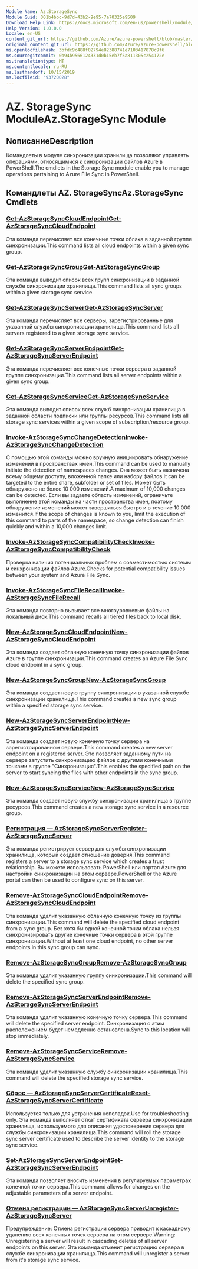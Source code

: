 ```yaml
---
Module Name: Az.StorageSync
Module Guid: 001b4bbc-9d7d-43b2-9e95-7a70325e9509
Download Help Link: https://docs.microsoft.com/en-us/powershell/module/az.storagesync
Help Version: 1.0.0.0
Locale: en-US
content_git_url: https://github.com/Azure/azure-powershell/blob/master/src/StorageSync/StorageSync/help/Az.StorageSync.md
original_content_git_url: https://github.com/Azure/azure-powershell/blob/master/src/StorageSync/StorageSync/help/Az.StorageSync.md
ms.openlocfilehash: 3bfdc9c488f02794e82388741e7103417878c9f6
ms.sourcegitcommit: 0b94b9566124331d0b15eb7f5a811305c254172e
ms.translationtype: MT
ms.contentlocale: ru-RU
ms.lasthandoff: 10/15/2019
ms.locfileid: "93720028"
---
```

# <span data-ttu-id="60ee6-101">AZ. StorageSync Module</span><span class="sxs-lookup"><span data-stu-id="60ee6-101">Az.StorageSync Module</span></span>
## <span data-ttu-id="60ee6-102">Nописание</span><span class="sxs-lookup"><span data-stu-id="60ee6-102">Description</span></span>
<span data-ttu-id="60ee6-103">Командлеты в модуле синхронизации хранилища позволяют управлять операциями, относящимися к синхронизации файлов Azure в PowerShell.</span><span class="sxs-lookup"><span data-stu-id="60ee6-103">The cmdlets in the Storage Sync module enable you to manage operations pertaining to Azure File Sync in PowerShell.</span></span>

## <span data-ttu-id="60ee6-104">Командлеты AZ. StorageSync</span><span class="sxs-lookup"><span data-stu-id="60ee6-104">Az.StorageSync Cmdlets</span></span>
### [<span data-ttu-id="60ee6-105">Get-AzStorageSyncCloudEndpoint</span><span class="sxs-lookup"><span data-stu-id="60ee6-105">Get-AzStorageSyncCloudEndpoint</span></span>](Get-AzStorageSyncCloudEndpoint.md)
<span data-ttu-id="60ee6-106">Эта команда перечисляет все конечные точки облака в заданной группе синхронизации.</span><span class="sxs-lookup"><span data-stu-id="60ee6-106">This command lists all cloud endpoints within a given sync group.</span></span>

### [<span data-ttu-id="60ee6-107">Get-AzStorageSyncGroup</span><span class="sxs-lookup"><span data-stu-id="60ee6-107">Get-AzStorageSyncGroup</span></span>](Get-AzStorageSyncGroup.md)
<span data-ttu-id="60ee6-108">Эта команда выводит список всех групп синхронизации в заданной службе синхронизации хранилища.</span><span class="sxs-lookup"><span data-stu-id="60ee6-108">This command lists all sync groups within a given storage sync service.</span></span>

### [<span data-ttu-id="60ee6-109">Get-AzStorageSyncServer</span><span class="sxs-lookup"><span data-stu-id="60ee6-109">Get-AzStorageSyncServer</span></span>](Get-AzStorageSyncServer.md)
<span data-ttu-id="60ee6-110">Эта команда перечисляет все серверы, зарегистрированные для указанной службы синхронизации хранилища.</span><span class="sxs-lookup"><span data-stu-id="60ee6-110">This command lists all servers registered to a given storage sync service.</span></span>

### [<span data-ttu-id="60ee6-111">Get-AzStorageSyncServerEndpoint</span><span class="sxs-lookup"><span data-stu-id="60ee6-111">Get-AzStorageSyncServerEndpoint</span></span>](Get-AzStorageSyncServerEndpoint.md)
<span data-ttu-id="60ee6-112">Эта команда перечисляет все конечные точки сервера в заданной группе синхронизации.</span><span class="sxs-lookup"><span data-stu-id="60ee6-112">This command lists all server endpoints within a given sync group.</span></span>

### [<span data-ttu-id="60ee6-113">Get-AzStorageSyncService</span><span class="sxs-lookup"><span data-stu-id="60ee6-113">Get-AzStorageSyncService</span></span>](Get-AzStorageSyncService.md)
<span data-ttu-id="60ee6-114">Эта команда выводит список всех служб синхронизации хранилища в заданной области подписки или группы ресурсов.</span><span class="sxs-lookup"><span data-stu-id="60ee6-114">This command lists all storage sync services within a given scope of subscription/resource group.</span></span>

### [<span data-ttu-id="60ee6-115">Invoke-AzStorageSyncChangeDetection</span><span class="sxs-lookup"><span data-stu-id="60ee6-115">Invoke-AzStorageSyncChangeDetection</span></span>](Invoke-AzStorageSyncChangeDetection.md)
<span data-ttu-id="60ee6-116">С помощью этой команды можно вручную инициировать обнаружение изменений в пространствах имен.</span><span class="sxs-lookup"><span data-stu-id="60ee6-116">This command can be used to manually initiate the detection of namespaces changes.</span></span> <span data-ttu-id="60ee6-117">Она может быть назначена всему общему доступу, вложенной папке или набору файлов.</span><span class="sxs-lookup"><span data-stu-id="60ee6-117">It can be targeted to the entire share, subfolder or set of files.</span></span> <span data-ttu-id="60ee6-118">Может быть обнаружено не более 10 000 изменений.</span><span class="sxs-lookup"><span data-stu-id="60ee6-118">A maximum of 10,000 changes can be detected.</span></span> <span data-ttu-id="60ee6-119">Если вы задаете область изменений, ограничьте выполнение этой команды на части пространства имен, поэтому обнаружение изменений может завершиться быстро и в течение 10 000 изменится.</span><span class="sxs-lookup"><span data-stu-id="60ee6-119">If the scope of changes is known to you, limit the execution of this command to parts of the namespace, so change detection can finish quickly and within a 10,000 changes limit.</span></span>

### [<span data-ttu-id="60ee6-120">Invoke-AzStorageSyncCompatibilityCheck</span><span class="sxs-lookup"><span data-stu-id="60ee6-120">Invoke-AzStorageSyncCompatibilityCheck</span></span>](Invoke-AzStorageSyncCompatibilityCheck.md)
<span data-ttu-id="60ee6-121">Проверка наличия потенциальных проблем с совместимостью системы и синхронизации файлов Azure.</span><span class="sxs-lookup"><span data-stu-id="60ee6-121">Checks for potential compatibility issues between your system and Azure File Sync.</span></span>

### [<span data-ttu-id="60ee6-122">Invoke-AzStorageSyncFileRecall</span><span class="sxs-lookup"><span data-stu-id="60ee6-122">Invoke-AzStorageSyncFileRecall</span></span>](Invoke-AzStorageSyncFileRecall.md)
<span data-ttu-id="60ee6-123">Эта команда повторно вызывает все многоуровневые файлы на локальный диск.</span><span class="sxs-lookup"><span data-stu-id="60ee6-123">This command recalls all tiered files back to local disk.</span></span>

### [<span data-ttu-id="60ee6-124">New-AzStorageSyncCloudEndpoint</span><span class="sxs-lookup"><span data-stu-id="60ee6-124">New-AzStorageSyncCloudEndpoint</span></span>](New-AzStorageSyncCloudEndpoint.md)
<span data-ttu-id="60ee6-125">Эта команда создает облачную конечную точку синхронизации файлов Azure в группе синхронизации.</span><span class="sxs-lookup"><span data-stu-id="60ee6-125">This command creates an Azure File Sync cloud endpoint in a sync group.</span></span>

### [<span data-ttu-id="60ee6-126">New-AzStorageSyncGroup</span><span class="sxs-lookup"><span data-stu-id="60ee6-126">New-AzStorageSyncGroup</span></span>](New-AzStorageSyncGroup.md)
<span data-ttu-id="60ee6-127">Эта команда создает новую группу синхронизации в указанной службе синхронизации хранилища.</span><span class="sxs-lookup"><span data-stu-id="60ee6-127">This command creates a new sync group within a specified storage sync service.</span></span>

### [<span data-ttu-id="60ee6-128">New-AzStorageSyncServerEndpoint</span><span class="sxs-lookup"><span data-stu-id="60ee6-128">New-AzStorageSyncServerEndpoint</span></span>](New-AzStorageSyncServerEndpoint.md)
<span data-ttu-id="60ee6-129">Эта команда создает новую конечную точку сервера на зарегистрированном сервере.</span><span class="sxs-lookup"><span data-stu-id="60ee6-129">This command creates a new server endpoint on a registered server.</span></span> <span data-ttu-id="60ee6-130">Это позволяет заданному пути на сервере запустить синхронизацию файлов с другими конечными точками в группе "Синхронизация".</span><span class="sxs-lookup"><span data-stu-id="60ee6-130">This enables the specified path on the server to start syncing the files with other endpoints in the sync group.</span></span>

### [<span data-ttu-id="60ee6-131">New-AzStorageSyncService</span><span class="sxs-lookup"><span data-stu-id="60ee6-131">New-AzStorageSyncService</span></span>](New-AzStorageSyncService.md)
<span data-ttu-id="60ee6-132">Эта команда создает новую службу синхронизации хранилища в группе ресурсов.</span><span class="sxs-lookup"><span data-stu-id="60ee6-132">This command creates a new storage sync service in a resource group.</span></span>

### [<span data-ttu-id="60ee6-133">Регистрация — AzStorageSyncServer</span><span class="sxs-lookup"><span data-stu-id="60ee6-133">Register-AzStorageSyncServer</span></span>](Register-AzStorageSyncServer.md)
<span data-ttu-id="60ee6-134">Эта команда регистрирует сервер для службы синхронизации хранилища, который создает отношение доверия.</span><span class="sxs-lookup"><span data-stu-id="60ee6-134">This command registers a server to a storage sync service which creates a trust relationship.</span></span> <span data-ttu-id="60ee6-135">Вы можете использовать PowerShell или портал Azure для настройки синхронизации на этом сервере.</span><span class="sxs-lookup"><span data-stu-id="60ee6-135">PowerShell or the Azure portal can then be used to configure sync on this server.</span></span>

### [<span data-ttu-id="60ee6-136">Remove-AzStorageSyncCloudEndpoint</span><span class="sxs-lookup"><span data-stu-id="60ee6-136">Remove-AzStorageSyncCloudEndpoint</span></span>](Remove-AzStorageSyncCloudEndpoint.md)
<span data-ttu-id="60ee6-137">Эта команда удалит указанную облачную конечную точку из группы синхронизации.</span><span class="sxs-lookup"><span data-stu-id="60ee6-137">This command will delete the specified cloud endpoint from a sync group.</span></span> <span data-ttu-id="60ee6-138">Без хотя бы одной конечной точки облака нельзя синхронизировать другие конечные точки сервера в этой группе синхронизации.</span><span class="sxs-lookup"><span data-stu-id="60ee6-138">Without at least one cloud endpoint, no other server endpoints in this sync group can sync.</span></span>

### [<span data-ttu-id="60ee6-139">Remove-AzStorageSyncGroup</span><span class="sxs-lookup"><span data-stu-id="60ee6-139">Remove-AzStorageSyncGroup</span></span>](Remove-AzStorageSyncGroup.md)
<span data-ttu-id="60ee6-140">Эта команда удалит указанную группу синхронизации.</span><span class="sxs-lookup"><span data-stu-id="60ee6-140">This command will delete the specified sync group.</span></span>

### [<span data-ttu-id="60ee6-141">Remove-AzStorageSyncServerEndpoint</span><span class="sxs-lookup"><span data-stu-id="60ee6-141">Remove-AzStorageSyncServerEndpoint</span></span>](Remove-AzStorageSyncServerEndpoint.md)
<span data-ttu-id="60ee6-142">Эта команда удалит указанную конечную точку сервера.</span><span class="sxs-lookup"><span data-stu-id="60ee6-142">This command will delete the specified server endpoint.</span></span> <span data-ttu-id="60ee6-143">Синхронизация с этим расположением будет немедленно остановлена.</span><span class="sxs-lookup"><span data-stu-id="60ee6-143">Sync to this location will stop immediately.</span></span>

### [<span data-ttu-id="60ee6-144">Remove-AzStorageSyncService</span><span class="sxs-lookup"><span data-stu-id="60ee6-144">Remove-AzStorageSyncService</span></span>](Remove-AzStorageSyncService.md)
<span data-ttu-id="60ee6-145">Эта команда удалит указанную службу синхронизации хранилища.</span><span class="sxs-lookup"><span data-stu-id="60ee6-145">This command will delete the specified storage sync service.</span></span>

### [<span data-ttu-id="60ee6-146">Сброс — AzStorageSyncServerCertificate</span><span class="sxs-lookup"><span data-stu-id="60ee6-146">Reset-AzStorageSyncServerCertificate</span></span>](Reset-AzStorageSyncServerCertificate.md)
<span data-ttu-id="60ee6-147">Используется только для устранения неполадок.</span><span class="sxs-lookup"><span data-stu-id="60ee6-147">Use for troubleshooting only.</span></span> <span data-ttu-id="60ee6-148">Эта команда выполняет откат сертификата сервера синхронизации хранилища, используемого для описания удостоверения сервера для службы синхронизации хранилища.</span><span class="sxs-lookup"><span data-stu-id="60ee6-148">This command will roll the storage sync server certificate used to describe the server identity to the storage sync service.</span></span>

### [<span data-ttu-id="60ee6-149">Set-AzStorageSyncServerEndpoint</span><span class="sxs-lookup"><span data-stu-id="60ee6-149">Set-AzStorageSyncServerEndpoint</span></span>](Set-AzStorageSyncServerEndpoint.md)
<span data-ttu-id="60ee6-150">Эта команда позволяет вносить изменения в регулируемых параметрах конечной точки сервера.</span><span class="sxs-lookup"><span data-stu-id="60ee6-150">This command allows for changes on the adjustable parameters of a server endpoint.</span></span>

### [<span data-ttu-id="60ee6-151">Отмена регистрации — AzStorageSyncServer</span><span class="sxs-lookup"><span data-stu-id="60ee6-151">Unregister-AzStorageSyncServer</span></span>](Unregister-AzStorageSyncServer.md)
<span data-ttu-id="60ee6-152">Предупреждение: Отмена регистрации сервера приводит к каскадному удалению всех конечных точек сервера на этом сервере.</span><span class="sxs-lookup"><span data-stu-id="60ee6-152">Warning: Unregistering a server will result in cascading deletes of all server endpoints on this server.</span></span> <span data-ttu-id="60ee6-153">Эта команда отменит регистрацию сервера в службе синхронизации хранилища.</span><span class="sxs-lookup"><span data-stu-id="60ee6-153">This command will unregister a server from it's storage sync service.</span></span>

